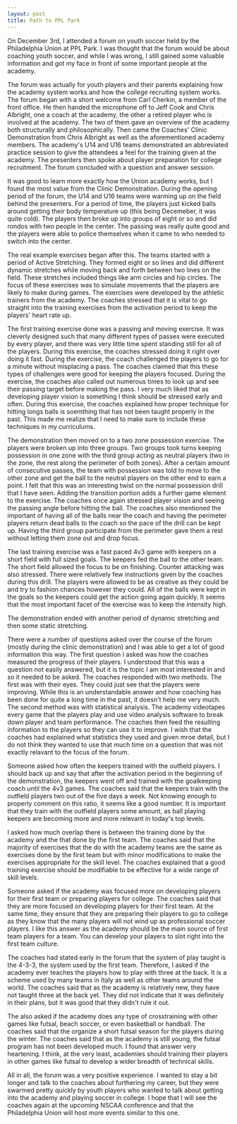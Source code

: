 ```yaml
---
layout: post
title: Path to PPL Park
---
```

<p class="lead">On December 3rd, I attended a forum on youth soccer held by the Philadelphia Union at PPL Park. I was thought that the forum would be about coaching youth soccer, and while I was wrong, I still gained some valuable information and got my face in front of some important people at the academy.</p>

The forum was actually for youth players and their parents explaining how the academy system works and how the college recruiting system works. The forum began with a short welcome from Carl Cherkin, a member of the front office. He then handed the microphone off to Jeff Cook and Chris Albright, one a coach at the academy, the other a retired player who is involved at the academy. The two of them gave an overview of the academy both structurally and philosophically. Then came the Coaches' Clinic Demonstration from Chris Albright as well as the aforementioned academy members. The academy's U14 and U16 teams demonstrated an abbreviated practice session to give the attendees a feel for the training given at the academy. The presenters then spoke about player preparation for college recruitment. The forum concluded with a question and answer session.

It was good to learn more exactly how the Union academy works, but I found the most value from the Clinic Demonstration. During the opening period of the forum, the U14 and U16 teams were warming up on the field behind the presenters. For a period of time, the players just kicked balls around getting their body temperature up (this being Decemeber, it was quite cold). The players then broke up into groups of eight or so and did rondos with two people in the center. The passing was really quite good and the players were able to police themselves when it came to who needed to switch into the center. 

The real example exercises began after this. The teams started with a period of Active Stretching. They formed eight or so lines and did different dynamic stretches while moving back and forth between two lines on the field. These stretches included things like arm circles and hip circles. The focus of these exercises was to simulate movements that the players are likely to make during games. The exercises were developed by the athletic trainers from the academy. The coaches stressed that it is vital to go straight into the training exercises from the activation period to keep the players' heart rate up. 

The first training exercise done was a passing and moving exercise. It was cleverly designed such that many different types of passes were executed by every player, and there was very little time spent standing still for all of the players. During this exercise, the coaches stressed doing it right over doing it fast. During the exercise, the coach challenged the players to go for a minute without misplacing a pass. The coaches claimed that this these types of challenges were good for keeping the players focused. During the exercise, the coaches also called out numerous times to look up and see their passing target before making the pass. I very much liked that as developing player vision is something I think should be stressed early and often. During this exercise, the coaches explained how proper technique for hitting longs balls is soemthing that has not been taught properly in the past. This made me realize that I need to make sure to include these techniques in my curriculums.

The demonstration then moved on to a two zone possession exercise. The players were broken up into three groups. Two groups took turns keeping possession in one zone with the third group acting as neutral players (two in the zone, the rest along the perimeter of both zones). After a certain amount of consecutive passes, the team with possession was told to move to the other zone and get the ball to the neutral players on the other end to earn a point. I felt that this was an interesting twist on the normal possession drill that I have seen. Adding the transition portion adds a further game element to the exercise. The coaches once again stressed player vision and seeing the passing angle before hitting the ball. The coaches also mentioned the important of having all of the balls near the coach and having the perimeter players return dead balls to the coach so the pace of the drill can be kept up. Having the third group participate from the perimeter gave them a rest without letting them zone out and drop focus.

The last training exercise was a fast paced 4v3 game with keepers on a short field with full sized goals. The keepers fed the ball to the other team. The short field allowed the focus to be on finishing. Counter attacking was also stressed. There were relatively few instructions given by the coaches during this drill. The players were allowed to be as creative as they could be and try to fashion chances however they could. All of the balls were kept in the goals so the keepers could get the action going again quickly. It seems that the most important facet of the exercise was to keep the intensity high.

The demonstration ended with another period of dynamic stretching and then some static stretching. 

There were a number of questions asked over the course of the forum (mostly during the clinic demonstration) and I was able to get a lot of good information this way. The first question I asked was how the coaches measured the progress of their players. I understood that this was a question not easily answered, but it is the topic I am most interested in and so it needed to be asked. The coaches responded with two methods. The first was with their eyes. They could just see that the players were improving. While this is an understandable answer and how coaching has been done for quite a long time in the past, it doesn't help me very much. The second method was with statistical analysis. The academy videotapes every game that the players play and use video analysis software to break down player and team performance. The coaches then feed the resulting information to the players so they can use it to improve. I wish that the coaches had explained what statistics they used and given mroe detail, but I do not think they wanted to use that much time on a question that was not exactly relavant to the focus of the forum.

Someone asked how often the keepers trained with the outfield players. I should back up and say that after the activation period in the beginning of the demonstration, the keepers went off and trained with the goalkeeping coach until the 4v3 games. The coaches said that the keepers train with the outfield players two out of the five days a week. Not knowing enough to properly comment on this ratio, it seems like a good number. It is important that they train with the outfield players some amount, as ball playing keepers are becoming more and more relevant in today's top levels.

I asked how much overlap there is between the training done by the academy and the that done by the first team. The coaches said that the majority of exercises that the do with the academy teams are the same as exercises done by the first team but with minor modifications to make the exercises appropriate for the skill level. The coaches explained that a good training exercise should be modifiable to be effective for a wide range of skill levels.

Someone asked if the academy was focused more on developing players for their first team or preparing players for college. The coaches said that they are more focused on developing players for their first team. At the same time, they ensure that they are preparing their players to go to college as they know that the many players will not wind up as professional soccer players. I like this answer as the academy should be the main source of first team players for a team. You can develop your players to slot right into the first team culture.

The coaches had stated early in the forum that the system of play taught is the 4-3-3, the system used by the first team. Therefore, I asked if the academy ever teaches the players how to play with three at the back. It is a scheme used by many teams in Italy as well as other teams around the world. The coaches said that as the academy is relatively new, they have not taught three at the back yet. They did not indicate that it was definitely in their plans, but it was good that they didn't rule it out.

The also asked if the academy does any type of crosstraining with other games like futsal, beach soccer, or even basketball or handball. The coaches said that the organize a short futsal season for the players during the winter. The coaches said that as the academy is still young, the futsal program has not been developed much. I found that answer very heartening. I think, at the very least, academies should training their players in other games like futsal to develop a wider breadth of technical skills.

All in all, the forum was a very positive experience. I wanted to stay a bit longer and talk to the coaches about furthering my career, but they were swarmed pretty quickly by youth players who wanted to talk about getting into the academy and playing soccer in college. I hope that I will see the coaches again at the upcoming NSCAA conference and that the Philadelphia Union will host more events similar to this one.
